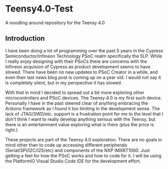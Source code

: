 # Teensy4.0-Test
A noodling around repository for the Teensy 4.0
## Introduction
I have been doing a lot of programming over the past 5 years in the Cypress Semiconductor/Infineon Technology PSoC realm specifically the 5LP. While I really enjoy designing with their PSoCs there are concerns with the Infineon acquision of Cypress as product development seems to have slowed. There have been no new updates to PSoC Creator in a while, and even their last news blog post is coming up on a year old. I would not say it is completely silent, but in my perspective it has slowed.

With that in mind I decided to spread out a bit more exploring other microcontrollers and PSoC devices. The Teensy 4.0 is my first such device. Personally I have in the past steered clear of anything embracing the Arduino framework as I found it too limiting in the development sense. The lack of JTAG/SWD/etc. support is a frustration point for me to the level that I don't think I want to really develop anything serious with the Teensy, but there is an entertainment value exploring what is there (plus the price is right.) 

These projects are part of the Teensy 4.0 exploration. There are no goals in mind other than to code up accessing different peripherals (Serial/SPI/I2C/I2S/etc) and components of the NXP IMXRT1060. Just getting a feel for how the PSoC works and how to code for it. I will be using the PlatformIO Visual Studio Code IDE for the development effort. 
